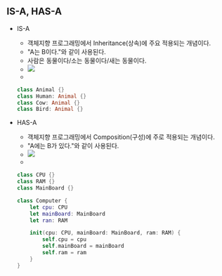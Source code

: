 
## IS-A, HAS-A 
- IS-A 
	- 객체지향 프로그래밍에서 Inheritance(상속)에 주요 적용되는 개념이다.
    - "A는 B이다."와 같이 사용된다. 
    - 사람은 동물이다/소는 동물이다/새는 동물이다.
    - ![](https://velog.velcdn.com/images/dev_kickbell/post/6d7e6959-106b-4d94-9d15-b531fe393ee8/image.png)					
    -  
    ```swift
    class Animal {} 
    class Human: Animal {}
    class Cow: Animal {}
    class Bird: Animal {}
    ```

- HAS-A
	- 객체지향 프로그래밍에서 Composition(구성)에 주로 적용되는 개념이다. 
    - "A에는 B가 있다."와 같이 사용된다. 
    - ![](https://velog.velcdn.com/images/dev_kickbell/post/f35363f6-61b1-49d7-9289-40a399256051/image.png)				
    - 
    ```swift
    class CPU {}
    class RAM {}
    class MainBoard {}

    class Computer {
        let cpu: CPU
        let mainBoard: MainBoard
        let ran: RAM

        init(cpu: CPU, mainBoard: MainBoard, ram: RAM) {
            self.cpu = cpu
            self.mainBoard = mainBoard
            self.ram = ram
        }
    }
    ```
